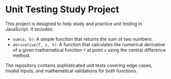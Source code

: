 # Unit Testing Study Project

This project is designed to help study and practice unit testing in JavaScript. It includes:

- `sum(a, b)`: A simple function that returns the sum of two numbers.
- `derivative(f, x, h)`: A function that calculates the numerical derivative of a given mathematical function `f` at point `x` using the central difference method.

The repository contains sophisticated unit tests covering edge cases, invalid inputs, and mathematical validations for both functions.